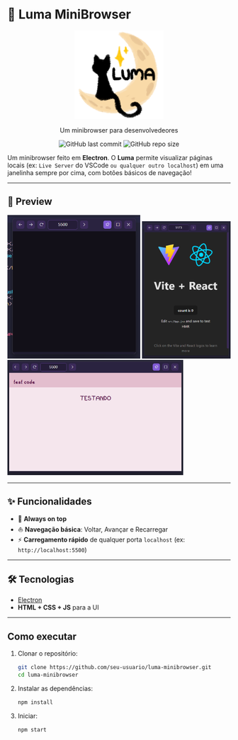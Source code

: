 

# 🌙 Luma MiniBrowser

<div align="center">
  <img src="assets/luma.png" width="200" alt="Logo Luma">
  <p>Um minibrowser para desenvolvedeores </p>
  
  ![GitHub last commit](https://img.shields.io/github/last-commit/JoaoPedro77/Luma-Minibrowser)
  ![GitHub repo size](https://img.shields.io/github/repo-size/JoaoPedro77/Luma-Minibrowser)
</div>

Um minibrowser feito em **Electron**.
O **Luma** permite visualizar páginas locais (ex: `Live Server` do VSCode `ou qualquer outro localhost`) em uma janelinha sempre por cima,
com botões básicos de navegação!

---

## 📸 Preview

<img src="assets/print1.png" width="300" alt="preview1">
<img src="assets/print2.png" width="200" alt="preview1">
<img src="assets/print3.png" height="260" alt="preview1">



---

## ✨ Funcionalidades

- 📌 **Always on top**
- ⛵ **Navegação básica**: Voltar, Avançar e Recarregar  
- ⚡ **Carregamento rápido** de qualquer porta `localhost` (ex: `http://localhost:5500`)
  
---

## 🛠️ Tecnologias

- [Electron](https://www.electronjs.org/)
- **HTML + CSS + JS** para a UI
---

## Como executar

1. Clonar o repositório:
   ```bash
   git clone https://github.com/seu-usuario/luma-minibrowser.git
   cd luma-minibrowser
   ```
2. Instalar as dependências:

   ```bash
   npm install
   ```

3. Iniciar:

   ```bash
   npm start
   ```

